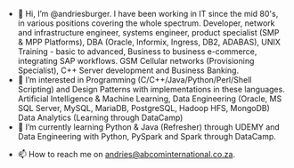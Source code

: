 - 👋 Hi, I’m @andriesburger. I have been working in IT since the mid 80's, in various positions covering the whole spectrum. Developer, network and infrastructure engineer,
     systems engineer, product specialist (SMP & MPP Platforms), DBA (Oracle, Informix, Ingress, DB2, ADABAS), UNIX Training - basic to advanced, Business to business
     e-commerce, integrating SAP workflows. GSM Cellular networks (Provisioning Specialist), C++ Server development and Business Banking.
- 👀 I’m interested in Programming (C/C++/Java/Python/Perl/Shell Scripting) and Design Patterns with implementations in these languages. 
      Artificial Intelligence & Machine Learning, Data Engineering (Oracle, MS SQL Server, MySQL, MariaDB, PostgreSQL, Hadoop HFS, MongoDB) 
      Data Analytics (Learning through DataCamp)
- 🌱 I’m currently learning Python & Java (Refresher) through UDEMY and Data Engineering with Python, PySpark and Spark through DataCamp.
<!--
- 💞️ I’m looking to collaborate on ...
-->
- 📫 How to reach me on andries@abcominternational.co.za.

<!---
andriesburger/andriesburger is a ✨ special ✨ repository because its `README.md` (this file) appears on your GitHub profile.
You can click the Preview link to take a look at your changes.
--->
